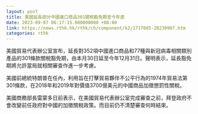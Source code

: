 ```yaml
---
layout: post
title: 美國延長部分中國進口商品301關稅豁免期至今年底
date: 2023-09-07 06:17:15.000000000 +08:00
link: https://news.rthk.hk/rthk/ch/component/k2/1717085-20230907.htm
categories: rthk
---
```


美國貿易代表辦公室宣布，延長對352項中國進口商品和77種與新冠病毒相關類別產品的301條款關稅豁免期，由本月30日延至今年12月31日。聲明表示，延長豁免期將允許當局就相關審查作進一步考慮。

美國前總統特朗普在任內，利用旨在打擊貿易夥伴不公平行為的1974年貿易法第301條款，在2018年和2019年對價值3700億美元的中國商品加徵懲罰性關稅。

美國商務部長雷蒙多日前表示，在美國貿易代表辦公室完成審查之前，拜登政府不會改變前任政府對中國的加徵關稅政策。而目前仍不清楚審查何時結束。
